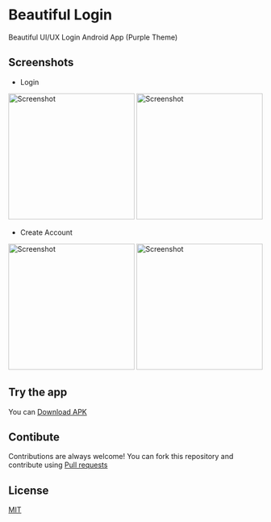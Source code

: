 # Beautiful Login
Beautiful UI/UX Login Android App (Purple Theme)

## Screenshots
 - Login
<img src="https://github.com/MerQurex/Beautiful-Login/assets/127438829/9427ba30-f90a-43a9-a1ea-2f74f3d18e94" alt="Screenshot" width="250px">
<img src="https://github.com/MerQurex/Beautiful-Login/assets/127438829/d89f7d8a-4198-4352-8534-ac548a594dcb" alt="Screenshot" width="250px">

 - Create Account
<img src="https://github.com/MerQurex/Beautiful-Login/assets/127438829/e3c27a6d-df5b-47fd-9f37-57ed4110ab9f" alt="Screenshot" width="250px">
<img src="https://github.com/MerQurex/Beautiful-Login/assets/127438829/bb364c9a-3af3-4d9e-a651-c6e409309f64" alt="Screenshot" width="250px">

## Try the app
You can [Download APK](blob:https://github.com/5adf2f37-f967-4f86-9498-fa7708c7098c)

## Contibute 
Contributions are always welcome!
You can fork this repository and contribute using [Pull requests](https://github.com/MerQurex/Beautiful-Login/pulls)

## License
[MIT](https://choosealicense.com/licenses/mit/)



